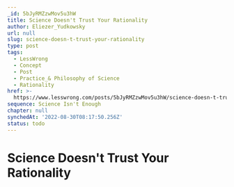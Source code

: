 ```yaml
---
_id: 5bJyRMZzwMov5u3hW
title: Science Doesn't Trust Your Rationality
author: Eliezer_Yudkowsky
url: null
slug: science-doesn-t-trust-your-rationality
type: post
tags:
  - LessWrong
  - Concept
  - Post
  - Practice_& Philosophy of Science
  - Rationality
href: >-
  https://www.lesswrong.com/posts/5bJyRMZzwMov5u3hW/science-doesn-t-trust-your-rationality
sequence: Science Isn't Enough
chapter: null
synchedAt: '2022-08-30T08:17:50.256Z'
status: todo
---
```


# Science Doesn't Trust Your Rationality
